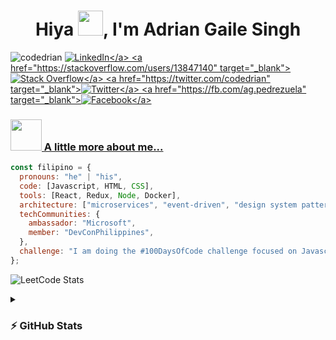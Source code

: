 <h1 align="center">Hiya <img src="https://user-images.githubusercontent.com/67692336/179810158-2d3d6fdb-507f-4522-bb32-34dbdcb87048.gif" width="40">, I'm Adrian Gaile Singh</h1>
<!-- <h3 align="center">A passionate Full Stack developer from Philippines <img src="./gifs/cat.gif" width="40"></h3>
 -->


<img src="https://komarev.com/ghpvc/?username=codedrian&label=Profile%20views&color=0e75b6&style=flat" alt="codedrian"/>                              <a href="https://linkedin.com/in/codedrian" target="_blank">![LinkedIn](https://img.shields.io/badge/linkedin-%230077B5.svg?style=[style-flat-green](https://shields.io/badge/style-plastic-green?logo=appveyor&style=plastic)&logo=linkedin&logoColor=white)</a>
<a href="https://stackoverflow.com/users/13847140" target="_blank">![Stack Overflow](https://img.shields.io/badge/-Stackoverflow-FE7A16?style=[for-plastic-green](https://shields.io/badge/style-plastic-green?logo=appveyor&style=plastic)&logo=stack-overflow&logoColor=white)</a>
<a href="https://twitter.com/codedrian" target="_blank">![Twitter](https://img.shields.io/badge/Twitter-%231DA1F2.svg?style=[for-flat-green](https://shields.io/badge/style-plastic-green?logo=appveyor&style=plastic)&logo=Twitter&logoColor=white)</a>
<a href="https://fb.com/ag.pedrezuela" target="_blank">![Facebook](https://img.shields.io/badge/Facebook-%231877F2.svg?style=[for-plastic-green](https://shields.io/badge/style-plastic-green?logo=appveyor&style=plastic)&logo=Facebook&logoColor=white)</a>




### <img src="https://media.giphy.com/media/VgCDAzcKvsR6OM0uWg/giphy.gif" width="50"> A little more about me...

```javascript
const filipino = {
  pronouns: "he" | "his",
  code: [Javascript, HTML, CSS],
  tools: [React, Redux, Node, Docker],
  architecture: ["microservices", "event-driven", "design system pattern"],
  techCommunities: {
    ambassador: "Microsoft",
    member: "DevConPhilippines",
  },
  challenge: "I am doing the #100DaysOfCode challenge focused on Javascript",
};
```
![LeetCode Stats](https://leetcard.jacoblin.cool/codedrian?theme=wtf&font=Noto%20Sans%20Mro&ext=heatmap)





<details>
  <summary><h3>&#9889 <b>GitHub Stats</b></summary><br/>
<p><img align="center" src="https://github-readme-stats.vercel.app/api/top-langs?username=codedrian&show_icons=true&locale=en&layout=compact" alt="codedrian" /></p>
<p>&nbsp;<img align="center" src="https://github-readme-stats.vercel.app/api?username=codedrian&show_icons=true&locale=en" alt="codedrian" /></p>

<p><img align="center" src="https://github-readme-streak-stats.herokuapp.com/?user=codedrian&" alt="codedrian" /></p>
</details>


